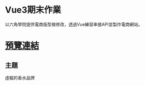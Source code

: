 # Vue3期末作業
以六角學院提供電商版型做修改，透過Vue練習串接API並製作電商網站。

# [預覽連結](https://fire0607.github.io/Rocketcamp_vue3_final/)

## 主題
虛擬的香水品牌

